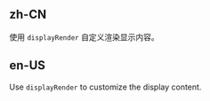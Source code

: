 ## zh-CN

使用 `displayRender` 自定义渲染显示内容。

## en-US

Use `displayRender` to customize the display content.
